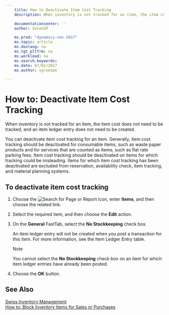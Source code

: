 ```yaml
---
    title: How to Deactivate Item Cost Tracking
    description: When inventory is not tracked for an item, the item cost does not need to be tracked, and an item ledger entry does not need to be created.

    documentationcenter: ''
    author: SorenGP

    ms.prod: "dynamics-nav-2017"
    ms.topic: article
    ms.devlang: na
    ms.tgt_pltfrm: na
    ms.workload: na
    ms.search.keywords:
    ms.date: 07/01/2017
    ms.author: sgroespe

---
```

# How to: Deactivate Item Cost Tracking
When inventory is not tracked for an item, the item cost does not need to be tracked, and an item ledger entry does not need to be created.  

You can deactivate item cost tracking for an item. Generally, item cost tracking should be deactivated for consumable items, such as waste paper products and for services that are counted as items, such as flat rate parking fees. Item cost tracking should be deactivated on items for which tracking could be misleading. Items for which item cost tracking has been deactivated are excluded from reservation, availability check, item tracking, and material planning systems.  

## To deactivate item cost tracking  

1.  Choose the ![Search for Page or Report](../../media/ui-search/search_small.png "Search for Page or Report icon") icon, enter **Items**, and then choose the related link.  
2.  Select the required item, and then choose the **Edit** action.  
3.  On the **General** FastTab, select the **No Stockkeeping** check box.  

    An item ledger entry will not be created when you post a transaction for this item. For more information, see the Item Ledger Entry table.  

    > [!NOTE]  
    >  You cannot select the **No Stockkeeping** check box on an item for which item ledger entries have already been posted.  

4.  Choose the **OK** button.  

## See Also  
 [Swiss Inventory Management](swiss-inventory-management.md)   
 [How to: Block Inventory Items for Sales or Purchases](how-to-block-inventory-items-for-sales-or-purchases.md)

